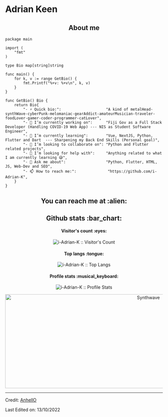 # Adrian Keen

<h2 align="center">About me</h2>

```golang
package main

import (
	"fmt"
)

type Bio map[string]string

func main() {
	for k, v := range GetBio() {
		fmt.Printf("%+v: %+v\n", k, v)
	}
}

func GetBio() Bio {
	return Bio{
		"- ⚡ Quick bio:":                    "A kind of metalHead-synthWave-cyberPunk-melomaniac-gearAddict-amateurMusician-traveler-foodLover-gamer-coder-programmer-catLover",
		"- 🔭 I’m currently working on":      "Fiji Gov as a Full Stack Developer (Handling COVID-19 Web App) --- NIS as Student Software Engineer",
		"- 🌱 I’m currently learning":        "Vue, NextJS, Python, Flutter and Dart  --- Sharpening my Back End Skills (Personal goal)",
		"- 👯 I’m looking to collaborate on": "Python and Flutter related projects",
		"- 🤔 I’m looking for help with":     "Anything related to what I am currently learning 😅",
		"- 💬 Ask me about":                  "Python, Flutter, HTML, JS, Web-Dev and SEO",
		"- 📫 How to reach me:":              "https://github.com/i-Adrian-K",
	}
}
```

<h2 align="center">You can reach me at :alien:</h2>





<h2 align="center">Github stats :bar_chart:</h2>

<h4 align="center">Visitor's count :eyes:</h4>

<p align="center"><img src="https://profile-counter.glitch.me/{i-Adrian-K}/count.svg" alt="i-Adrian-K :: Visitor's Count" /></p>

<h4 align="center">Top langs :tongue:</h4>

<p align="center"><img src="https://github-readme-stats.vercel.app/api/top-langs/?username=i-Adrian-K&langs_count=10&theme=tokyonight&layout=compact" alt="i-Adrian-K :: Top Langs" /></p>

<h4 align="center">Profile stats :musical_keyboard:</h4>

<p align="center"><img src="https://github-readme-stats.vercel.app/api?username=i-Adrian-K&show_icons=true&theme=synthwave" alt="i-Adrian-K :: Profile Stats" /></p>

<p align="center"><img src="https://i.pinimg.com/originals/1b/e6/c5/1be6c5c79c70cdce6aab17654580916c.jpg" alt="Synthwave" height="300" width="900"></p>

----
Credit: [AnhellO](https://github.com/AnhellO)

Last Edited on: 13/10/2022
